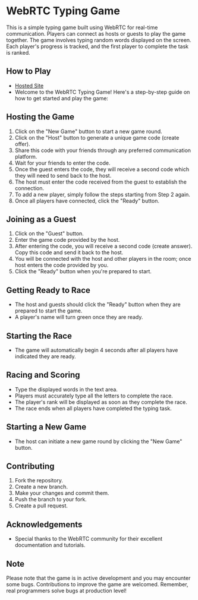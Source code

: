 # WebRTC Typing Game

This is a simple typing game built using WebRTC for real-time communication. Players can connect as hosts or guests to play the game together. The game involves typing random words displayed on the screen. Each player's progress is tracked, and the first player to complete the task is ranked.

## How to Play
- [Hosted Site](https://jha-shubham19.github.io/typeracer_webrtc/)
- Welcome to the WebRTC Typing Game! Here's a step-by-step guide on how to get started and play the game:

## Hosting the Game

1. Click on the "New Game" button to start a new game round.
2. Click on the "Host" button to generate a unique game code (create offer).
3. Share this code with your friends through any preferred communication platform.
4. Wait for your friends to enter the code.
5. Once the guest enters the code, they will receive a second code which they will need to send back to the host.
6. The host must enter the code received from the guest to establish the connection.
7. To add a new player, simply follow the steps starting from Step 2 again.
8. Once all players have connected, click the "Ready" button.

## Joining as a Guest

1. Click on the "Guest" button.
2. Enter the game code provided by the host.
3. After entering the code, you will receive a second code (create answer). Copy this code and send it back to the host.
4. You will be connected with the host and other players in the room; once host enters the code provided by you.
5. Click the "Ready" button when you're prepared to start.

## Getting Ready to Race

- The host and guests should click the "Ready" button when they are prepared to start the game.
- A player's name will turn green once they are ready.

## Starting the Race

- The game will automatically begin 4 seconds after all players have indicated they are ready.

## Racing and Scoring

- Type the displayed words in the text area.
- Players must accurately type all the letters to complete the race.
- The player's rank will be displayed as soon as they complete the race.
- The race ends when all players have completed the typing task.

## Starting a New Game

- The host can initiate a new game round by clicking the "New Game" button.

## Contributing

1. Fork the repository.
2. Create a new branch.
3. Make your changes and commit them.
4. Push the branch to your fork.
5. Create a pull request.

## Acknowledgements

- Special thanks to the WebRTC community for their excellent documentation and tutorials.

## Note

Please note that the game is in active development and you may encounter some bugs. Contributions to improve the game are welcomed. Remember, real programmers solve bugs at production level!
